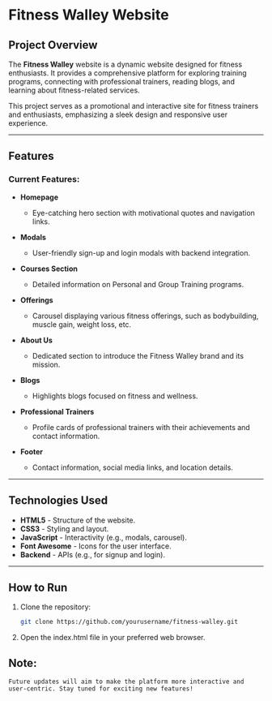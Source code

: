 # Fitness Walley Website

## Project Overview
The **Fitness Walley** website is a dynamic website designed for fitness enthusiasts. It provides a comprehensive platform for exploring training programs, connecting with professional trainers, reading blogs, and learning about fitness-related services.

This project serves as a promotional and interactive site for fitness trainers and enthusiasts, emphasizing a sleek design and responsive user experience.

---

## Features

### Current Features:

- **Homepage**
  - Eye-catching hero section with motivational quotes and navigation links.

- **Modals**
  - User-friendly sign-up and login modals with backend integration.

- **Courses Section**
  - Detailed information on Personal and Group Training programs.

- **Offerings**
  - Carousel displaying various fitness offerings, such as bodybuilding, muscle gain, weight loss, etc.

- **About Us**
  - Dedicated section to introduce the Fitness Walley brand and its mission.

- **Blogs**
  - Highlights blogs focused on fitness and wellness.

- **Professional Trainers**
  - Profile cards of professional trainers with their achievements and contact information.

- **Footer**
  - Contact information, social media links, and location details.

---

## Technologies Used

- **HTML5** - Structure of the website.
- **CSS3** - Styling and layout.
- **JavaScript** - Interactivity (e.g., modals, carousel).
- **Font Awesome** - Icons for the user interface.
- **Backend** - APIs (e.g., for signup and login).

---

## How to Run
1. Clone the repository:
   ```bash
   git clone https://github.com/yourusername/fitness-walley.git
2. Open the index.html file in your preferred web browser.

## Note:
    Future updates will aim to make the platform more interactive and user-centric. Stay tuned for exciting new features!

  
